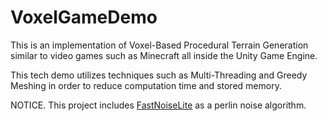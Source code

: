 # VoxelGameDemo
 This is an implementation of Voxel-Based Procedural Terrain Generation similar to video games such as Minecraft all inside the Unity Game Engine.

 This tech demo utilizes techniques such as Multi-Threading and Greedy Meshing in order to reduce computation time and stored memory.	

 NOTICE. This project includes [FastNoiseLite](https://github.com/Auburn/FastNoiseLite?tab=readme-ov-file) as a perlin noise algorithm. 
